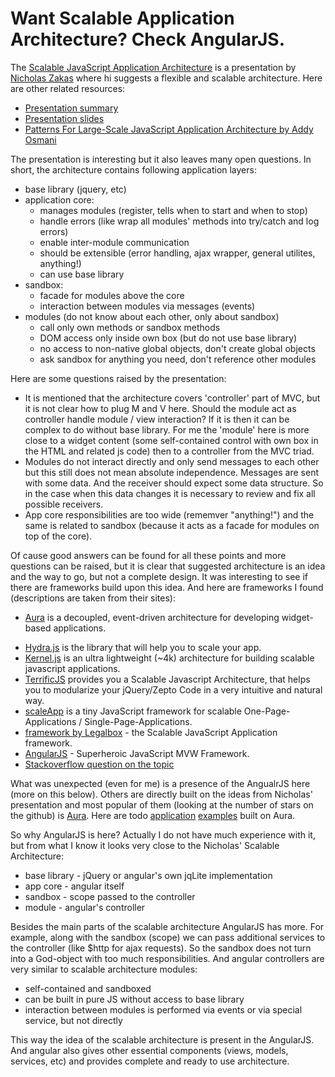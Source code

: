 Want Scalable Application Architecture? Check AngularJS.
============================================

The [Scalable JavaScript Application Architecture](http://www.youtube.com/watch?v=mKouqShWI4o) is a  presentation by [Nicholas Zakas](http://www.nczonline.net/) where hi suggests a flexible and scalable architecture. Here are other related resources:

* [Presentation summary](http://www.ubelly.com/2011/11/scalablejs/)
* [Presentation slides](http://www.slideshare.net/nzakas/scalable-javascript-application-architecture)
* [Patterns For Large-Scale JavaScript Application Architecture by Addy Osmani](http://addyosmani.com/largescalejavascript/)

The presentation is interesting but it also leaves many open questions.
In short, the architecture contains following application layers:
* base library (jquery, etc)
* application core:
  * manages modules (register, tells when to start and when to stop)
  * handle errors (like wrap all modules' methods into try/catch and log errors)
  * enable inter-module communication
  * should be extensible (error handling, ajax wrapper, general utilites, anything!)
  * can use base library
* sandbox:
  * facade for modules above the core
  * interaction between modules via messages (events)
* modules (do not know about each other, only about sandbox)
  * call only own methods or sandbox methods
  * DOM access only inside own box (but do not use base library)
  * no access to non-native global objects, don't create global objects
  * ask sandbox for anything you need, don't reference other modules

Here are some questions raised by the presentation:
* It is mentioned that the architecture covers 'controller' part of MVC, but it is not clear how to plug M and V here. Should the module act as controller handle module / view interaction? If it is then it can be complex to do without base library. For me the 'module' here is more close to a widget content (some self-contained control with own box in the HTML and related js code) then to a controller from the MVC triad.
* Modules do not interact directly and only send messages to each other but this still does not mean absolute independence. Messages are sent with some data. And the receiver should expect some data structure. So in the case when this data changes it is necessary to review and fix all possible receivers.
* App core responsibilities are too wide (rememver "anything!") and the same is related to sandbox (because it acts as a facade for modules on top of the core).

Of cause good answers can be found for all these points and more questions can be raised, but it is clear that suggested architecture is an idea and the way to go, but not a complete design.
It was interesting to see if there are frameworks build upon this idea.
And here are frameworks I found (descriptions are taken from their sites):

  * [Aura](https://github.com/aurajs/aura) is a decoupled, event-driven architecture for developing widget-based applications.
  - [Hydra.js](http://tcorral.github.com/Hydra.js/) is the library that will help you to scale your app.
  - [Kernel.js](http://alanlindsay.me/kerneljs/) is an ultra lightweight (~4k) architecture for building scalable javascript applications.
  - [TerrificJS](http://terrifically.org/) provides you a Scalable Javascript Architecture, that helps you to modularize your jQuery/Zepto Code in a very intuitive and natural way.
  - [scaleApp](http://scaleapp.org/) is a tiny JavaScript framework for scalable One-Page-Applications / Single-Page-Applications.
  - [framework by Legalbox](https://github.com/legalbox/lb_js_scalableApp) - the Scalable JavaScript Application framework.
  - [AngularJS](http://angularjs.org/) - Superheroic JavaScript MVW Framework.
  - [Stackoverflow question on the topic](http://stackoverflow.com/questions/8701336/good-implementation-of-scalable-javascript-application-architecture-sandbox-by)

What was unexpected (even for me) is a presence of the AngualrJS here (more on this below).
Others are directly built on the ideas from Nicholas' presentation and most popular of them (looking at the number of stars on the github) is [Aura](https://github.com/aurajs/aura). Here are todo [application](https://github.com/sbellity/aura-todos) [examples](https://github.com/alexanderbeletsky/todomvc-aura) built on Aura.

So why AngularJS is here? Actually I do not have much experience with it, but from what I know it looks very close to the Nicholas' Scalable Architecture:
* base library - jQuery or angular's own jqLite implementation
* app core - angular itself
* sandbox - scope passed to the controller
* module - angular's controller

Besides the main parts of the scalable architecture AngularJS has more. For example, along with the sandbox (scope) we can pass additional services to the controller (like $http for ajax requests). So the sandbox does not turn into a God-object with too much responsibilities.
And angular controllers are very similar to scalable architecture modules:
* self-contained and sandboxed
* can be built in pure JS without access to base library
* interaction between modules is performed via events or via special service, but not directly

This way the idea of the scalable architecture is present in the AngularJS. And angular also gives other essential components (views, models, services, etc) and provides complete and ready to use architecture.
